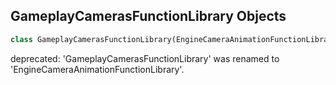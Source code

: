 ## GameplayCamerasFunctionLibrary Objects

```python
class GameplayCamerasFunctionLibrary(EngineCameraAnimationFunctionLibrary)
```

deprecated: 'GameplayCamerasFunctionLibrary' was renamed to 'EngineCameraAnimationFunctionLibrary'.

<a id="unreal.EngineCamerasSubsystem"></a>